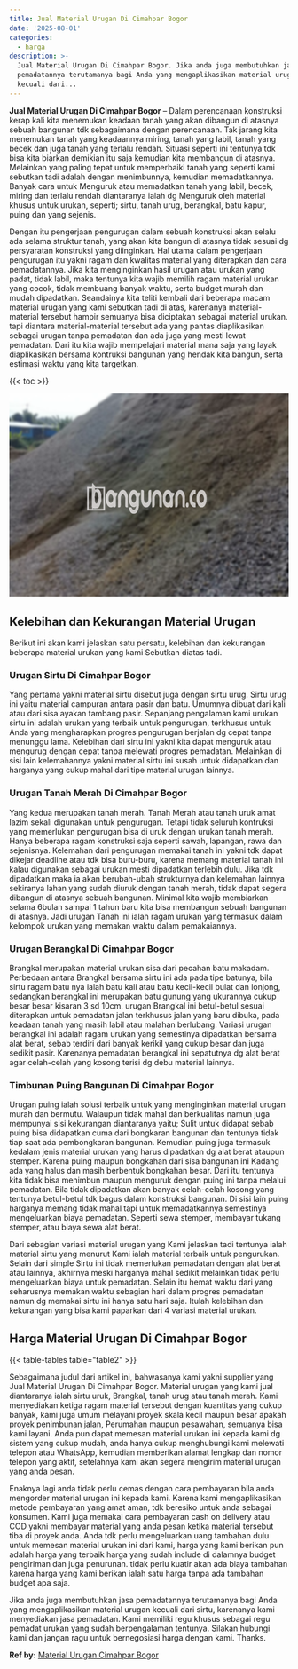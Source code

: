 ```yaml
---
title: Jual Material Urugan Di Cimahpar Bogor
date: '2025-08-01'
categories:
  - harga
description: >-
  Jual Material Urugan Di Cimahpar Bogor. Jika anda juga membutuhkan jasa
  pemadatannya terutamanya bagi Anda yang mengaplikasikan material urugan
  kecuali dari...
---
```


**Jual Material Urugan Di Cimahpar Bogor** – Dalam perencanaan konstruksi kerap kali kita menemukan keadaan tanah yang akan dibangun di atasnya sebuah bangunan tdk sebagaimana dengan perencanaan. Tak jarang kita menemukan tanah yang keadaannya miring, tanah yang labil, tanah yang becek dan juga tanah yang terlalu rendah. Situasi seperti ini tentunya tdk bisa kita biarkan demikian itu saja kemudian kita membangun di atasnya. Melainkan yang paling tepat untuk memperbaiki tanah yang seperti kami sebutkan tadi adalah dengan menimbunnya, kemudian memadatkannya. Banyak cara untuk Menguruk atau memadatkan tanah yang labil, becek, miring dan terlalu rendah diantaranya ialah dg Menguruk oleh material khusus untuk urukan, seperti; sirtu, tanah urug, berangkal, batu kapur, puing dan yang sejenis.

Dengan itu pengerjaan pengurugan dalam sebuah konstruksi akan selalu ada selama struktur tanah, yang akan kita bangun di atasnya tidak sesuai dg persyaratan konstruksi yang diinginkan. Hal utama dalam pengerjaan pengurugan itu yakni ragam dan kwalitas material yang diterapkan dan cara pemadatannya. Jika kita menginginkan hasil urugan atau urukan yang padat, tidak labil, maka tentunya kita wajib memilih ragam material urukan yang cocok, tidak membuang banyak waktu, serta budget murah dan mudah dipadatkan. Seandainya kita teliti kembali dari beberapa macam material urugan yang kami sebutkan tadi di atas, karenanya material-material tersebut hampir semuanya bisa diciptakan sebagai material urukan. tapi diantara material-material tersebut ada yang pantas diaplikasikan sebagai urugan tanpa pemadatan dan ada juga yang mesti lewat pemadatan. Dari itu kita wajib mempelajari material mana saja yang layak diaplikasikan bersama kontruksi bangunan yang hendak kita bangun, serta estimasi waktu yang kita targetkan.

{{< toc >}}

![Jual Material Urugan Di Cimahpar Bogor](/images/jual-urugan-21.png)

## Kelebihan dan Kekurangan Material Urugan

Berikut ini akan kami jelaskan satu persatu, kelebihan dan kekurangan beberapa material urukan yang kami Sebutkan diatas tadi.

### Urugan Sirtu Di Cimahpar Bogor

Yang pertama yakni material sirtu disebut juga dengan sirtu urug. Sirtu urug ini yaitu material campuran antara pasir dan batu. Umumnya dibuat dari kali atau dari sisa ayakan tambang pasir. Sepanjang pengalaman kami urukan sirtu ini adalah urukan yang terbaik untuk pengurugan, terkhusus untuk Anda yang mengharapkan progres pengurugan berjalan dg cepat tanpa menunggu lama. Kelebihan dari sirtu ini yakni kita dapat menguruk atau mengurug dengan cepat tanpa melewati progres pemadatan. Melainkan di sisi lain kelemahannya yakni material sirtu ini susah untuk didapatkan dan harganya yang cukup mahal dari tipe material urugan lainnya.

### Urugan Tanah Merah Di Cimahpar Bogor

Yang kedua merupakan tanah merah. Tanah Merah atau tanah uruk amat lazim sekali digunakan untuk pengurugan. Tetapi tidak seluruh kontruksi yang memerlukan pengurugan bisa di uruk dengan urukan tanah merah. Hanya beberapa ragam konstruksi saja seperti sawah, lapangan, rawa dan sejenisnya. Kelemahan dari pengurugan memakai tanah ini yakni tdk dapat dikejar deadline atau tdk bisa buru-buru, karena memang material tanah ini kalau digunakan sebagai urukan mesti dipadatkan terlebih dulu. Jika tdk dipadatkan maka ia akan berubah-ubah strukturnya dan kelemahan lainnya sekiranya lahan yang sudah diuruk dengan tanah merah, tidak dapat segera dibangun di atasnya sebuah bangunan. Minimal kita wajib membiarkan selama 6bulan sampai 1 tahun baru kita bisa membangun sebuah bangunan di atasnya. Jadi urugan Tanah ini ialah ragam urukan yang termasuk dalam kelompok urukan yang memakan waktu dalam pemakaiannya.

### Urugan Berangkal Di Cimahpar Bogor

Brangkal merupakan material urukan sisa dari pecahan batu makadam. Perbedaan antara Brangkal bersama sirtu ini ada pada tipe batunya, bila sirtu ragam batu nya ialah batu kali atau batu kecil-kecil bulat dan lonjong, sedangkan berangkal ini merupakan batu gunung yang ukurannya cukup besar besar kisaran 3 sd 10cm. urugan Brangkal ini betul-betul sesuai diterapkan untuk pemadatan jalan terkhusus jalan yang baru dibuka, pada keadaan tanah yang masih labil atau malahan berlubang. Variasi urugan berangkal ini adalah ragam urukan yang semestinya dipadatkan bersama alat berat, sebab terdiri dari banyak kerikil yang cukup besar dan juga sedikit pasir. Karenanya pemadatan berangkal ini sepatutnya dg alat berat agar celah-celah yang kosong terisi dg debu material lainnya.

### Timbunan Puing Bangunan Di Cimahpar Bogor

Urugan puing ialah solusi terbaik untuk yang menginginkan material urugan murah dan bermutu. Walaupun tidak mahal dan berkualitas namun juga mempunyai sisi kekurangan diantaranya yaitu; Sulit untuk didapat sebab puing bisa didapatkan cuma dari bongkaran bangunan dan tentunya tidak tiap saat ada pembongkaran bangunan. Kemudian puing juga termasuk kedalam jenis material urukan yang harus dipadatkan dg alat berat ataupun stemper. Karena puing maupun bongkahan dari sisa bangunan ini Kadang ada yang halus dan masih berbentuk bongkahan besar. Dari itu tentunya kita tidak bisa menimbun maupun menguruk dengan puing ini tanpa melalui pemadatan. Bila tidak dipadatkan akan banyak celah-celah kosong yang tentunya betul-betul tdk bagus dalam konstruksi bangunan. Di sisi lain puing harganya memang tidak mahal tapi untuk memadatkannya semestinya mengeluarkan biaya pemadatan. Seperti sewa stemper, membayar tukang stemper, atau biaya sewa alat berat.

Dari sebagian variasi material urugan yang Kami jelaskan tadi tentunya ialah material sirtu yang menurut Kami ialah material terbaik untuk pengurukan. Selain dari simple Sirtu ini tidak memerlukan pemadatan dengan alat berat atau lainnya, akhirnya meski harganya mahal sedikit melainkan tidak perlu mengeluarkan biaya untuk pemadatan. Selain itu hemat waktu dari yang seharusnya memakan waktu sebagian hari dalam progres pemadatan namun dg memakai sirtu ini hanya satu hari saja. Itulah kelebihan dan kekurangan yang bisa kami paparkan dari 4 variasi material urukan.

## Harga Material Urugan Di Cimahpar Bogor

{{< table-tables table="table2" >}}

Sebagaimana judul dari artikel ini, bahwasanya kami yakni supplier yang Jual Material Urugan Di Cimahpar Bogor. Material urugan yang kami jual diantaranya ialah sirtu uruk, Brangkal, tanah urug atau tanah merah. Kami menyediakan ketiga ragam material tersebut dengan kuantitas yang cukup banyak, kami juga umum melayani proyek skala kecil maupun besar apakah proyek penimbunan jalan, Perumahan maupun pesawahan, semuanya bisa kami layani. Anda pun dapat memesan material urukan ini kepada kami dg sistem yang cukup mudah, anda hanya cukup menghubungi kami melewati telepon atau WhatsApp, kemudian memberikan alamat lengkap dan nomor telepon yang aktif, setelahnya kami akan segera mengirim material urugan yang anda pesan.

Enaknya lagi anda tidak perlu cemas dengan cara pembayaran bila anda mengorder material urugan ini kepada kami. Karena kami mengaplikasikan metode pembayaran yang amat aman, tdk beresiko untuk anda sebagai konsumen. Kami juga memakai cara pembayaran cash on delivery atau COD yakni membayar material yang anda pesan ketika material tersebut tiba di proyek anda. Anda tdk perlu mengeluarkan uang tambahan dulu untuk memesan material urukan ini dari kami, harga yang kami berikan pun adalah harga yang terbaik harga yang sudah include di dalamnya budget pengiriman dan juga penurunan. tidak perlu kuatir akan ada biaya tambahan karena harga yang kami berikan ialah satu harga tanpa ada tambahan budget apa saja.

Jika anda juga membutuhkan jasa pemadatannya terutamanya bagi Anda yang mengaplikasikan material urugan kecuali dari sirtu, karenanya kami menyediakan jasa pemadatan. Kami memiliki regu khusus sebagai regu pemadat urukan yang sudah berpengalaman tentunya. Silakan hubungi kami dan jangan ragu untuk bernegosiasi harga dengan kami. Thanks.

**Ref by:** [Material Urugan Cimahpar Bogor](https://id.wikipedia.org/wiki/Material)
